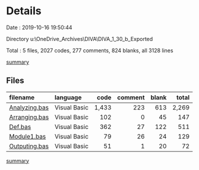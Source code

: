 # Details

Date : 2019-10-16 19:50:44

Directory u:\OneDrive\_Archives\DIVA\DIVA_1_30_b_Exported

Total : 5 files,  2027 codes, 277 comments, 824 blanks, all 3128 lines

[summary](results.md)

## Files
| filename | language | code | comment | blank | total |
| :--- | :--- | ---: | ---: | ---: | ---: |
| [Analyzing.bas](file:///u%3A/OneDrive/_Archives/DIVA/DIVA_1_30_b_Exported/Analyzing.bas) | Visual Basic | 1,433 | 223 | 613 | 2,269 |
| [Arranging.bas](file:///u%3A/OneDrive/_Archives/DIVA/DIVA_1_30_b_Exported/Arranging.bas) | Visual Basic | 102 | 0 | 45 | 147 |
| [Def.bas](file:///u%3A/OneDrive/_Archives/DIVA/DIVA_1_30_b_Exported/Def.bas) | Visual Basic | 362 | 27 | 122 | 511 |
| [Module1.bas](file:///u%3A/OneDrive/_Archives/DIVA/DIVA_1_30_b_Exported/Module1.bas) | Visual Basic | 79 | 26 | 24 | 129 |
| [Outputing.bas](file:///u%3A/OneDrive/_Archives/DIVA/DIVA_1_30_b_Exported/Outputing.bas) | Visual Basic | 51 | 1 | 20 | 72 |

[summary](results.md)